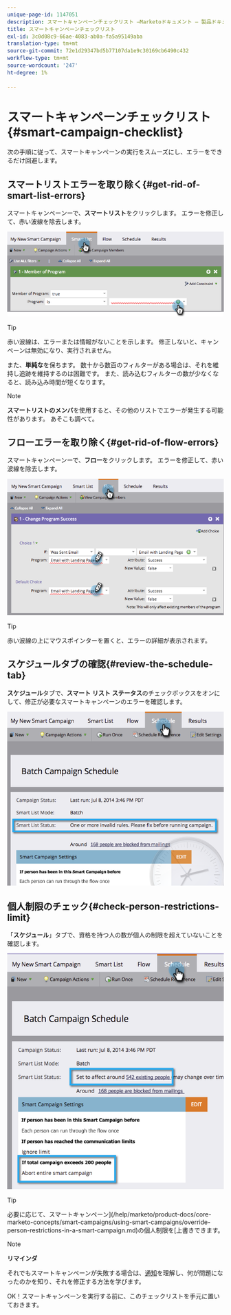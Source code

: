 ```yaml
---
unique-page-id: 1147051
description: スマートキャンペーンチェックリスト —Marketoドキュメント — 製品ドキュメント
title: スマートキャンペーンチェックリスト
exl-id: 3c0d08c9-66ae-4083-ab0a-fa5a95149aba
translation-type: tm+mt
source-git-commit: 72e1d29347bd5b77107da1e9c30169cb6490c432
workflow-type: tm+mt
source-wordcount: '247'
ht-degree: 1%

---
```


# スマートキャンペーンチェックリスト{#smart-campaign-checklist}

次の手順に従って、スマートキャンペーンの実行をスムーズにし、エラーをできるだけ回避します。

## スマートリストエラーを取り除く{#get-rid-of-smart-list-errors}

スマートキャンペーンーで、**スマートリスト**&#x200B;をクリックします。 エラーを修正して、赤い波線を除去します。

![](assets/image2014-9-22-16-3a9-3a13.png)

>[!TIP]
>
>赤い波線は、エラーまたは情報がないことを示します。 修正しないと、キャンペーンは無効になり、実行されません。
>
>また、**単純な**&#x200B;を保ちます。 数十から数百のフィルターがある場合は、それを維持し追跡を維持するのは困難です。 また、読み込むフィルターの数が少なくなると、読み込み時間が短くなります。

>[!NOTE]
>
>**スマートリストのメンバ**&#x200B;を使用すると、その他のリストでエラーが発生する可能性があります。 あそこも調べて。

## フローエラーを取り除く{#get-rid-of-flow-errors}

スマートキャンペーンーで、**フロー**&#x200B;をクリックします。 エラーを修正して、赤い波線を除去します。

![](assets/image2014-9-22-16-3a10-3a49.png)

>[!TIP]
>
>赤い波線の上にマウスポインターを置くと、エラーの詳細が表示されます。

## スケジュールタブの確認{#review-the-schedule-tab}

**スケジュール**&#x200B;タブで、**スマート** **リスト** **ステータス**&#x200B;のチェックボックスをオンにして、修正が必要なスマートキャンペーンのエラーを確認します。

![](assets/three.png)

## 個人制限のチェック{#check-person-restrictions-limit}

「**スケジュール**」タブで、資格を持つ人の数が個人の制限を超えていないことを確認します。

![](assets/four.png)

>[!TIP]
>
>必要に応じて、スマートキャンペーン](/help/marketo/product-docs/core-marketo-concepts/smart-campaigns/using-smart-campaigns/override-person-restrictions-in-a-smart-campaign.md)の個人制限を[上書きできます。

>[!NOTE]
>
>**リマインダ**
>
>それでもスマートキャンペーンが失敗する場合は、[通知](/help/marketo/product-docs/core-marketo-concepts/miscellaneous/understanding-notifications.md)を理解し、何が問題になったのかを知り、それを修正する方法を学びます。

OK！スマートキャンペーンを実行する前に、このチェックリストを手元に置いておきます。
